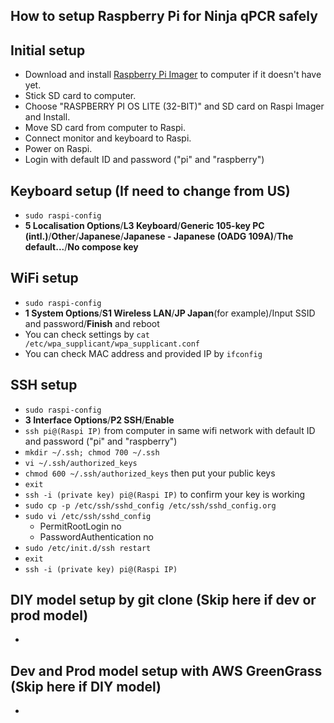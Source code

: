 ## How to setup Raspberry Pi for Ninja qPCR safely

## Initial setup

- Download and install [Raspberry Pi Imager](https://www.raspberrypi.org/software/) to computer if it doesn't have yet.
- Stick SD card to computer.
- Choose "RASPBERRY PI OS LITE (32-BIT)" and SD card on Raspi Imager and Install.
- Move SD card from computer to Raspi.
- Connect monitor and keyboard to Raspi.
- Power on Raspi.
- Login with default ID and password ("pi" and "raspberry")

## Keyboard setup (If need to change from US)

- `sudo raspi-config`
- **5 Localisation Options**/**L3 Keyboard**/**Generic 105-key PC (intl.)**/**Other**/**Japanese**/**Japanese - Japanese (OADG 109A)**/**The default...**/**No compose key**

## WiFi setup

- `sudo raspi-config`
- **1 System Options**/**S1 Wireless LAN**/**JP Japan**(for example)/Input SSID and password/**Finish** and reboot
- You can check settings by `cat /etc/wpa_supplicant/wpa_supplicant.conf`
- You can check MAC address and provided IP by `ifconfig`

## SSH setup

- `sudo raspi-config`
- **3 Interface Options**/**P2 SSH**/**Enable**
- `ssh pi@(Raspi IP)` from computer in same wifi network with default ID and password ("pi" and "raspberry")
- `mkdir ~/.ssh; chmod 700 ~/.ssh`
- `vi ~/.ssh/authorized_keys`
- `chmod 600 ~/.ssh/authorized_keys` then put your public keys
- `exit`
- `ssh -i (private key) pi@(Raspi IP)` to confirm your key is working
- `sudo cp -p /etc/ssh/sshd_config /etc/ssh/sshd_config.org`
- `sudo vi /etc/ssh/sshd_config`
  - PermitRootLogin no
  - PasswordAuthentication no
- `sudo /etc/init.d/ssh restart`
- `exit`
- `ssh -i (private key) pi@(Raspi IP)`

## DIY model setup by git clone (Skip here if dev or prod model)

- 

## Dev and Prod model setup with AWS GreenGrass (Skip here if DIY model)

- 

